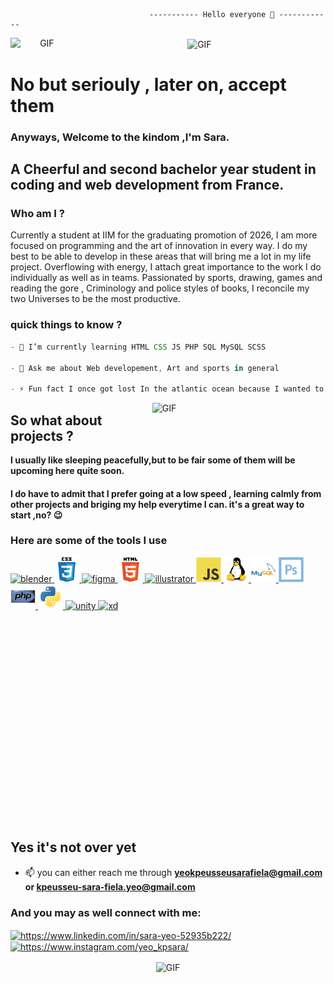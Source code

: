                                    ----------- Hello everyone 🍪 ------------

</p><p align="center">
  <img align="left" width="20%" alt="GIF" src="https://i.giphy.com/media/Ypu9QPf9lRlRewXHWE/giphy.webp"/>
</p>
<p align="center">
  <img align="center" width="50%" alt="GIF" src="https://i.giphy.com/media/fp9P50jZEPZANCo2xg/giphy.webp"/>
</p>
<h1>No but seriouly , later on, accept them</h1>

### Anyways, Welcome to the kindom ,I'm Sara.

## A Cheerful and second bachelor year student in coding and web development from France.

### Who am I ?
Currently a student at IIM for the graduating promotion of 2026, I am more focused on programming and the art of innovation in every way. I do my best to be able to develop in these areas that will bring me a lot in my life project. Overflowing with energy, I attach great importance to the work I do individually as well as in teams.
Passionated by sports, drawing, games and reading the gore , Criminology and police styles of books, I reconcile my two Universes to be the most productive.


### quick things to know  ?
```javascript
- 🌱 I’m currently learning HTML CSS JS PHP SQL MySQL SCSS

- 💬 Ask me about Web developement, Art and sports in general

- ⚡ Fun fact I once got lost In the atlantic ocean because I wanted to win a race.

```

<img align="right" width="55%" alt="GIF" src="https://media1.giphy.com/media/IqFgUQBMSegaRZ2Nt1/giphy.gif?cid=ecf05e47lun63a3rlk01bujx03kybhoilrnr820649y6kcsa&rid=giphy.gif&ct=g"></img>


## So what about projects ?

**I usually like sleeping peacefully,but to be fair some of them will be upcoming here quite soon.**

<h4>I do have to admit that I prefer going at a low speed , learning calmly from other projects and briging my help everytime I can.
it's a great way to start ,no? 😉</h4>

<h3 align="left">Here are some of the tools I use </h3>
<p align="left"> <a href="https://www.blender.org/" target="_blank" rel="noreferrer"> <img src="https://download.blender.org/branding/community/blender_community_badge_white.svg" alt="blender" width="40" height="40"/> </a> <a href="https://www.w3schools.com/css/" target="_blank" rel="noreferrer"> <img src="https://raw.githubusercontent.com/devicons/devicon/master/icons/css3/css3-original-wordmark.svg" alt="css3" width="40" height="40"/> </a> <a href="https://www.figma.com/" target="_blank" rel="noreferrer"> <img src="https://www.vectorlogo.zone/logos/figma/figma-icon.svg" alt="figma" width="40" height="40"/> </a> <a href="https://www.w3.org/html/" target="_blank" rel="noreferrer"> <img src="https://raw.githubusercontent.com/devicons/devicon/master/icons/html5/html5-original-wordmark.svg" alt="html5" width="40" height="40"/> </a> <a href="https://www.adobe.com/in/products/illustrator.html" target="_blank" rel="noreferrer"> <img src="https://www.vectorlogo.zone/logos/adobe_illustrator/adobe_illustrator-icon.svg" alt="illustrator" width="40" height="40"/> </a> <a href="https://developer.mozilla.org/en-US/docs/Web/JavaScript" target="_blank" rel="noreferrer"> <img src="https://raw.githubusercontent.com/devicons/devicon/master/icons/javascript/javascript-original.svg" alt="javascript" width="40" height="40"/> </a> <a href="https://www.linux.org/" target="_blank" rel="noreferrer"> <img src="https://raw.githubusercontent.com/devicons/devicon/master/icons/linux/linux-original.svg" alt="linux" width="40" height="40"/> </a> <a href="https://www.mysql.com/" target="_blank" rel="noreferrer"> <img src="https://raw.githubusercontent.com/devicons/devicon/master/icons/mysql/mysql-original-wordmark.svg" alt="mysql" width="40" height="40"/> </a> <a href="https://www.photoshop.com/en" target="_blank" rel="noreferrer"> <img src="https://raw.githubusercontent.com/devicons/devicon/master/icons/photoshop/photoshop-line.svg" alt="photoshop" width="40" height="40"/> </a> <a href="https://www.php.net" target="_blank" rel="noreferrer"> <img src="https://raw.githubusercontent.com/devicons/devicon/master/icons/php/php-original.svg" alt="php" width="40" height="40"/> </a> <a href="https://www.python.org" target="_blank" rel="noreferrer"> <img src="https://raw.githubusercontent.com/devicons/devicon/master/icons/python/python-original.svg" alt="python" width="40" height="40"/> </a> <a href="https://unity.com/" target="_blank" rel="noreferrer"> <img src="https://www.vectorlogo.zone/logos/unity3d/unity3d-icon.svg" alt="unity" width="40" height="40"/> </a> <a href="https://www.adobe.com/products/xd.html" target="_blank" rel="noreferrer"> <img src="https://cdn.worldvectorlogo.com/logos/adobe-xd.svg" alt="xd" width="40" height="40"/> </a> </p>
</br></br></br></br></br></br></br></br></br></br></br></br></br></br></br></br></br></br></br>

## Yes it's not over yet
- 📫 you can either reach me through  **yeokpeusseusarafiela@gmail.com or kpeusseu-sara-fiela.yeo@gmail.com**

<h3 align="left">And you may as well connect with me:</h3>
<p align="left">
<a href="https://linkedin.com/in/https://www.linkedin.com/in/sara-yeo-52935b222/" target="blank"><img align="center" src="https://raw.githubusercontent.com/rahuldkjain/github-profile-readme-generator/master/src/images/icons/Social/linked-in-alt.svg" alt="https://www.linkedin.com/in/sara-yeo-52935b222/" height="30" width="40" /></a>
<a href="https://instagram.com/https://www.instagram.com/yeo_kpsara/" target="blank"><img align="center" src="https://raw.githubusercontent.com/rahuldkjain/github-profile-readme-generator/master/src/images/icons/Social/instagram.svg" alt="https://www.instagram.com/yeo_kpsara/" height="30" width="40" /></a>
</p>


<p align="center">
  <img align="center" width="70%" alt="GIF" src="https://i.giphy.com/media/52FcaTVc9Y1rk7q1NQ/giphy.webp"/>



